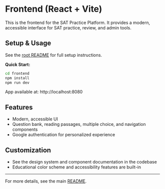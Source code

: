 
# Frontend (React + Vite)

This is the frontend for the SAT Practice Platform. It provides a modern, accessible interface for SAT practice, review, and admin tools.

## Setup & Usage
See the [root README](../README.md) for full setup instructions.

**Quick Start:**
```bash
cd frontend
npm install
npm run dev
```
App available at: http://localhost:8080

## Features
- Modern, accessible UI
- Question bank, reading passages, multiple choice, and navigation components
- Google authentication for personalized experience

## Customization
- See the design system and component documentation in the codebase
- Educational color scheme and accessibility features are built-in

---
For more details, see the main [README](../README.md).
